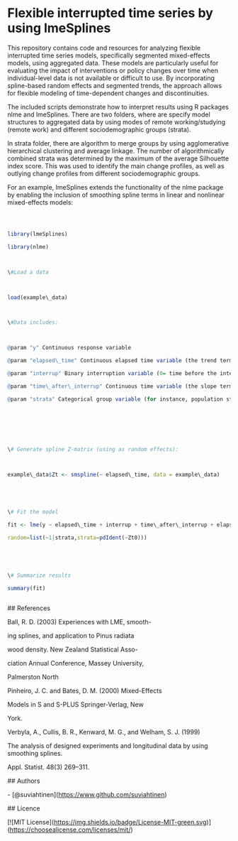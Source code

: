 # Flexible interrupted time series by using lmeSplines





This repository contains code and resources for analyzing flexible interrupted time series models, specifically segmented mixed-effects models, using aggregated data. These models are particularly useful for evaluating the impact of interventions or policy changes over time when individual-level data is not available or difficult to use. By incorporating spline-based random effects and segmented trends, the approach allows for flexible modeling of time-dependent changes and discontinuities. 





The included scripts demonstrate how to interpret results using R packages nlme and lmeSplines. There are two folders, where are specify model structures to aggregated data by using modes of remote working/studying (remote work) and different sociodemographic groups (strata). 



In strata folder, there are algorithm to merge groups by using agglomerative hierarchical clustering and average linkage. The number of algorithmically combined strata was determined by the maximum of the average Silhouette index score. This was used to identify the main change profiles, as well as outlying change profiles from different sociodemographic groups.





For an example, lmeSplines extends the functionality of the nlme package by enabling the inclusion of smoothing spline terms in linear and nonlinear mixed-effects models:





```R



library(lmeSplines)

library(nlme)



\#Load a data



load(example\_data)



\#Data includes:



@param "y" Continuous response variable

@param "elapsed\_time" Continuous elapsed time variable (the trend term)

@param "interrup" Binary interruption variable (0= time before the interruption point, 1= time after the interruption point.

@param "time\_after\_interrup" Continuous time variable (the slope term after the interruption point)

@param "strata" Categorical group variable (for instance, population strata)







\# Generate spline Z-matrix (using as random effects):



example\_data$Zt <- smspline(~ elapsed\_time, data = example\_data)





\# Fit the model

fit <- lme(y ~ elapsed\_time + interrup + time\_after\_interrup + elapsed\_time:strata + interrup:strata + time\_after\_interrup:strata, data=example\_data,

random=list(~1|strata,strata=pdIdent(~Zt0)))





\# Summarize results

summary(fit)



```





\## References



Ball, R. D. (2003) Experiences with LME, smooth-

ing splines, and application to Pinus radiata

wood density. New Zealand Statistical Asso-

ciation Annual Conference, Massey University,

Palmerston North



Pinheiro, J. C. and Bates, D. M. (2000) Mixed-Effects

Models in S and S-PLUS Springer-Verlag, New

York.



Verbyla, A., Cullis, B. R., Kenward, M. G., and Welham, S. J. (1999) 

The analysis of designed experiments and longitudinal data by using smoothing splines. 

Appl. Statist. 48(3) 269–311.





\## Authors



\- \[@suviahtinen](https://www.github.com/suviahtinen)





\## Licence



\[!\[MIT License](https://img.shields.io/badge/License-MIT-green.svg)](https://choosealicense.com/licenses/mit/)

